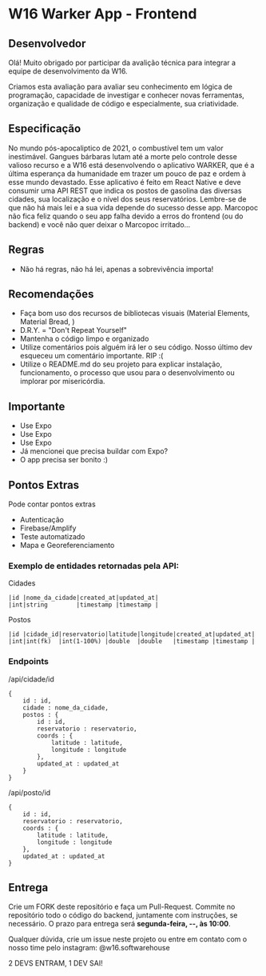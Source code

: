 # W16 Warker App - Frontend

## Desenvolvedor

Olá! Muito obrigado por participar da avalição técnica para integrar a equipe de desenvolvimento da W16.

Criamos esta avaliação para avaliar seu conhecimento em lógica de programação, capacidade de investigar e conhecer novas ferramentas, organização e qualidade de código e especialmente, sua criatividade.

## Especificação
No mundo pós-apocaliptico de 2021, o combustível tem um valor inestimável. Gangues bárbaras lutam até a morte pelo controle desse valioso recurso e a W16 está desenvolvendo o aplicativo WARKER, que é a última esperança da humanidade em trazer um pouco de paz e ordem à esse mundo devastado.
Esse aplicativo é feito em React Native e deve consumir uma API REST que indica os postos de gasolina das diversas cidades, sua localização e o nível dos seus reservatórios. Lembre-se de que não há mais lei e a sua vida depende do sucesso desse app. Marcopoc não fica feliz quando o seu app falha devido a erros do frontend (ou do backend) e você não quer deixar o Marcopoc irritado...

## Regras
- Não há regras, não há lei, apenas a sobrevivência importa! 

## Recomendações
- Faça bom uso dos recursos de bibliotecas visuais (Material Elements, Material Bread, )
- D.R.Y. = "Don't Repeat Yourself"
- Mantenha o código limpo e organizado
- Utilize comentários pois alguém irá ler o seu código. Nosso último dev esqueceu um comentário importante. RIP :(
- Utilize o README.md do seu projeto para explicar instalação, funcionamento, o processo que usou para o desenvolvimento ou implorar por misericórdia.

## Importante
- Use Expo
- Use Expo
- Use Expo
- Já mencionei que precisa buildar com Expo?
- O app precisa ser bonito :)

## Pontos Extras
Pode contar pontos extras
- Autenticação
- Firebase/Amplify
- Teste automatizado
- Mapa e Georeferenciamento

### Exemplo de entidades retornadas pela API:

Cidades
```
|id |nome_da_cidade|created_at|updated_at|
|int|string        |timestamp |timestamp |
```

Postos
```
|id |cidade_id|reservatorio|latitude|longitude|created_at|updated_at|
|int|int(fk)  |int(1-100%) |double  |double   |timestamp |timestamp |
```

### Endpoints
/api/cidade/id
```
{
    id : id,
    cidade : nome_da_cidade,
    postos : {
        id : id,
        reservatorio : reservatorio,
        coords : {
            latitude : latitude,
            longitude : longitude
        },
        updated_at : updated_at
    }
}
```

/api/posto/id
```
{
    id : id,
    reservatorio : reservatorio,
    coords : {
        latitude : latitude,
        longitude : longitude
    },
    updated_at : updated_at
}
```

## Entrega
Crie um FORK deste repositório e faça um Pull-Request. Commite no repositório todo o código do backend, juntamente com instruções, se necessário. O prazo para entrega será **segunda-feira, --, às 10:00**.

Qualquer dúvida, crie um issue neste projeto ou entre em contato com o nosso time pelo instagram: @w16.softwarehouse

2 DEVS ENTRAM, 1 DEV SAI!
